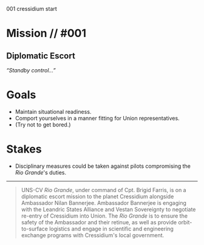 001
cressidium
start

# Mission // #001

## Diplomatic Escort

*“Standby control...”*  

# Goals

- Maintain situational readiness.
- Comport yourselves in a manner fitting for Union representatives.
- (Try not to get bored.)

# Stakes

- Disciplinary measures could be taken against pilots compromising the *Rio Grande*'s duties.

---

> UNS-CV *Rio Grande*, under command of Cpt. Brigid Farris, is on a diplomatic escort mission to the planet Cressidium alongside Ambassador Nilan Bannerjee. Ambassador Bannerjee is engaging with the Leandric States Alliance and Vestan Sovereignty to negotiate re-entry of Cressidium into Union. The *Rio Grande* is to ensure the safety of the Ambassador and their retinue, as well as provide orbit-to-surface logistics and engage in scientific and engineering exchange programs with Cressidium's local government.